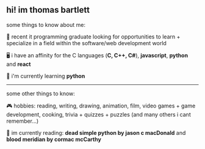 ## hi! im thomas bartlett

some things to know about me:

🏫 recent it programming graduate looking for opportunities to learn + specialize in a field within the software/web development world </br>

🖥️ i have an affinity for the C languages (**C, C++, C#**), **javascript**, **python** and **react** </br>

🧠 i'm currently learning **python** </br>

---

some other things to know:

🎮 hobbies: reading, writing, drawing, animation, film, video games + game development, cooking, trivia + quizzes + puzzles (and many others i cant remember...)</br>

📖 im currently reading: **dead simple python by jason c macDonald** and **blood meridian by cormac mcCarthy** </br>

  
